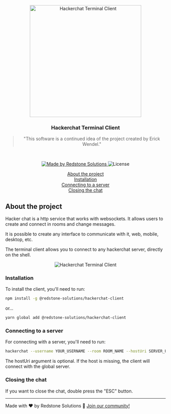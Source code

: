 <p align="center">
  <img alt="Hackerchat Terminal Client" height="350" src="https://github.com/redstone-solutions/hackerchat-terminal-client/raw/main/assets/hackerchat-terminal-client.png" />
</p>

<h3 align="center">
  Hackerchat Terminal Client
</h3>

<blockquote align="center">"This software is a continued idea of the project created by Erick Wendel."</blockquote>
<br>

<p align="center">
  <a href="https://redstonesolutions.com.br">
    <img alt="Made by Redstone Solutions" src="https://img.shields.io/badge/made%20by-Redstone%20Solutions-%2304D361">
  </a>

  <img alt="License" src="https://img.shields.io/badge/license-MIT-%2304D361">
</p>

<p align="center">
  <a href="#about-the-project">About the project</a><br>
  <a href="#installation">Installation</a><br>
  <a href="#connecting-to-a-server">Connecting to a server</a><br>
  <a href="#closing-the-chat">Closing the chat</a><br>
</p>

## About the project

Hacker chat is a http service that works with websockets. It allows users to create and connect in rooms and change messages.

It is possible to create any interface to communicate with it, web, mobile, desktop, etc.

The terminal client allows you to connect to any hackerchat server, directly on the shell.

<p align="center">
  <img alt="Hackerchat Terminal Client" src="https://github.com/redstone-solutions/hackerchat-terminal-client/raw/main/assets/terminal.png" />
</p>

### Installation

To install the client, you'll need to run:

```bash
npm install -g @redstone-solutions/hackerchat-client
```
or...
```bash
yarn global add @redstone-solutions/hackerchat-client
```

### Connecting to a server

For connecting with a server, you'll need to run:

```bash
hackerchat --username YOUR_USERNAME --room ROOM_NAME --hostUri SERVER_URL
```

The hostUri argument is optional. If the host is missing, the client will connect with the global server.

### Closing the chat

If you want to close the chat, double press the "ESC" button.

---

Made with ❤️ by Redstone Solutions :wave: [Join our community!](https://discord.gg/SNQXH5cKEB)